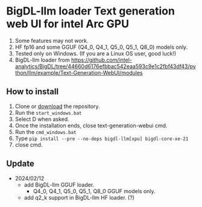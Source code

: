 # BigDL-llm loader Text generation web UI for intel Arc GPU
1) Some features may not work.
2) HF fp16 and some GGUF (Q4_0, Q4_1, Q5_0, Q5_1, Q8_0) models only.
3) Tested only on Windows. (If you are a Linux OS user, good luck!)
4) BigDL-llm loader from https://github.com/intel-analytics/BigDL/tree/44660d6176efbbac542eaa593c9e1c2fbf43df43/python/llm/example/Text-Generation-WebUI/modules

## How to install
1) Clone or [download](https://github.com/ccvv804/text-generation-webui/archive/refs/heads/main.zip) the repository.
2) Run the `start_windows.bat`
3) Select D when asked.
4) Once the installation ends, close text-generation-webui cmd.
5) Run the `cmd_windows.bat`
6) Type `pip install --pre --no-deps bigdl-llm[xpu] bigdl-core-xe-21`
7) close cmd.

## Update
* 2024/02/12
  * add BigDL-llm GGUF loader.
    * Q4_0, Q4_1, Q5_0, Q5_1, Q8_0 GGUF models only.
  * add q2_k support in BigDL-llm HF loader. (?)
